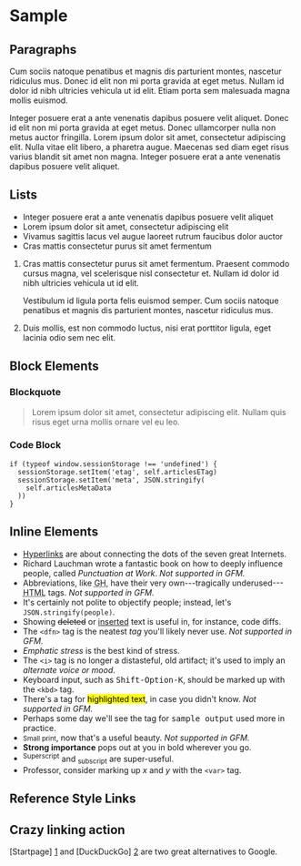 Sample
======

Paragraphs
----------

Cum sociis natoque penatibus et magnis dis parturient montes, nascetur ridiculus mus. Donec id elit non mi porta gravida at eget metus. Nullam id dolor id nibh ultricies vehicula ut id elit. Etiam porta sem malesuada magna mollis euismod.

Integer posuere erat a ante venenatis dapibus posuere velit aliquet. Donec id elit non mi porta gravida at eget metus. Donec ullamcorper nulla non metus auctor fringilla. Lorem ipsum dolor sit amet, consectetur adipiscing elit. Nulla vitae elit libero, a pharetra augue. Maecenas sed diam eget risus varius blandit sit amet non magna. Integer posuere erat a ante venenatis dapibus posuere velit aliquet.

Lists
-----

* Integer posuere erat a ante venenatis dapibus posuere velit aliquet
* Lorem ipsum dolor sit amet, consectetur adipiscing elit
* Vivamus sagittis lacus vel augue laoreet rutrum faucibus dolor auctor
* Cras mattis consectetur purus sit amet fermentum

1.  Cras mattis consectetur purus sit amet fermentum. Praesent commodo cursus magna, vel scelerisque nisl consectetur et. Nullam id dolor id nibh ultricies vehicula ut id elit.

    Vestibulum id ligula porta felis euismod semper. Cum sociis natoque penatibus et magnis dis parturient montes, nascetur ridiculus mus.
    
2.  Duis mollis, est non commodo luctus, nisi erat porttitor ligula, eget lacinia odio sem nec elit.

Block Elements
--------------

### Blockquote

> Lorem ipsum dolor sit amet, consectetur adipiscing elit. Nullam quis risus eget urna mollis ornare vel eu leo.

### Code Block

    if (typeof window.sessionStorage !== 'undefined') {
      sessionStorage.setItem('etag', self.articlesETag)
      sessionStorage.setItem('meta', JSON.stringify(
        self.articlesMetaData
      ))
    }

Inline Elements
---------------

* [Hyperlinks](http://github.com/dnordstrom/polestar) are about connecting the dots of the seven great Internets.
* Richard Lauchman wrote a fantastic book on how to deeply influence people, called <cite>Punctuation at Work</cite>. *Not supported in GFM.*
* Abbreviations, like <abbr title="GitHub">GH</abbr>, have their very own---tragically underused---<abbr title="Hypertext Markup Language">HTML</abbr> tags. *Not supported in GFM.*
* It's certainly not polite to objectify people; instead, let's <code>JSON.stringify(people)</code>.
* Showing <del>deleted</del> or <ins>inserted</ins> text is useful in, for instance, code diffs.
* The `<dfn>` tag is the neatest <dfn title="HTML tag" id="html-tag">tag</dfn> you'll likely never use. *Not supported in GFM.*
* <em>Emphatic stress</em> is the best kind of stress.
* The `<i>` tag is no longer a distasteful, old artifact; it's used to imply an <i>alternate voice or mood</i>.
* Keyboard input, such as <kbd>Shift-Option-K</kbd>, should be marked up with the `<kbd>` tag.
* There's a tag for <mark>highlighted text</mark>, in case you didn't know. *Not supported in GFM.*
* Perhaps some day we'll see the tag for <samp>sample output</samp> used more in practice.
* <small>Small print</small>, now that's a useful beauty. *Not supported in GFM.*
* <strong>Strong importance</strong> pops out at you in bold wherever you go.
* <sup>Superscript</sup> and <sub>subscript</sub> are super-useful.
* Professor, consider marking up <var>x</var> and <var>y</var> with the `<var>` tag.
  
Reference Style Links
---------------------

Crazy linking action
--------------------

[Startpage] [1] and [DuckDuckGo] [2] are two great alternatives to Google.

  [1]: http://startpage.com/      "Startpage"
  [2]: http://duckduckgo.com/     "DuckDuckGo"